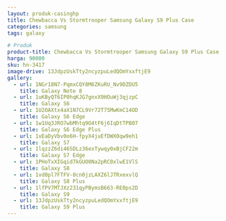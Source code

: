 ```yaml
---
layout: produk-casinghp
title: Chewbacca Vs Stormtrooper Samsung Galaxy S9 Plus Case
categories: samsung
tags: galaxy

# Produk
product-title: Chewbacca Vs Stormtrooper Samsung Galaxy S9 Plus Case
harga: 90000
sku: hn-3417
image-drive: 13JdpzUskTty2ncyzpuLedQOmYxxftjE9
gallery:
  - url: 1NGr18N7-PqmxCQY8M6ZKuRU_Nv9DZDU5
    title: Galaxy Note 8
  - url: 1uKByQT6IP0hqKJG7gnxX9HOuWj3qjzpC
    title: Galaxy S6
  - url: 1U2OAXtx4aX1N7CL9Vr72T75MwKmC14OD
    title: Galaxy S6 Edge
  - url: 1w1Uq3JRO7wbMhtq9O4tF6j6IqDtTPB07
    title: Galaxy S6 Edge Plus
  - url: 1vEaDyVbv0o6H-fpyX4juEfDWX0qw9eh1
    title: Galaxy S7
  - url: 1lqzzZ6di46SDLz36exTywqy0xBjCF22m
    title: Galaxy S7 Edge
  - url: 1PHoTxXIGqid7kGUO0Na2pRC0xlwE1VlS
    title: Galaxy S8
  - url: 1vd0pl7FTFV-0cn0jzLAXZ6lJTRxexvlQ
    title: Galaxy S8 Plus
  - url: 1lfPV7MTJXz231qyPBymsB663-RE0ps2D
    title: Galaxy S9
  - url: 13JdpzUskTty2ncyzpuLedQOmYxxftjE9
    title: Galaxy S9 Plus
---
```

